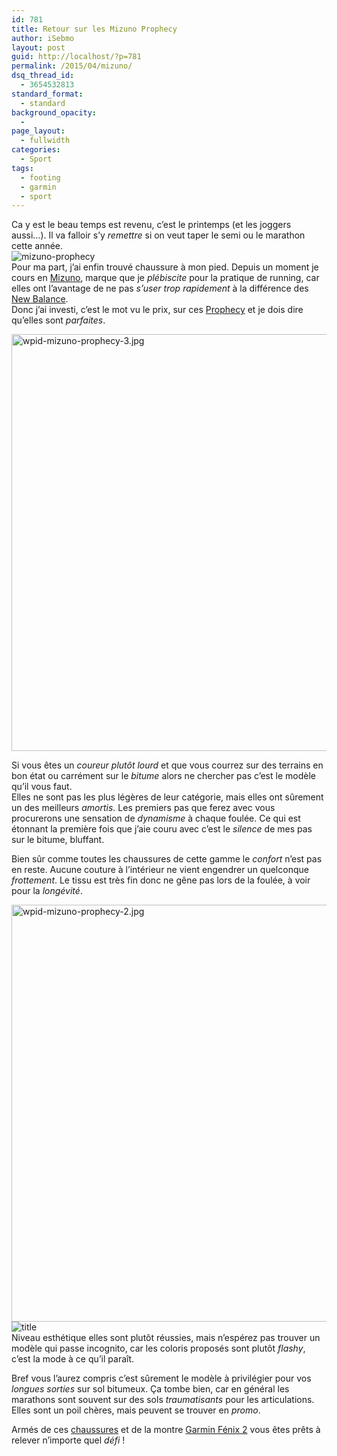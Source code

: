 ```yaml
---
id: 781
title: Retour sur les Mizuno Prophecy
author: iSebmo
layout: post
guid: http://localhost/?p=781
permalink: /2015/04/mizuno/
dsq_thread_id:
  - 3654532813
standard_format:
  - standard
background_opacity:
  - 
page_layout:
  - fullwidth
categories:
  - Sport
tags:
  - footing
  - garmin
  - sport
---
```

Ca y est le beau temps est revenu, c’est le printemps (et les joggers aussi…). Il va falloir s’y *remettre* si on veut taper le semi ou le marathon cette année.  
![mizuno-prophecy][1]  
Pour ma part, j’ai enfin trouvé chaussure à mon pied. Depuis un moment je cours en [Mizuno][2], marque que je *plébiscite* pour la pratique de running, car elles ont l’avantage de ne pas *s’user trop rapidement* à la différence des [New Balance][3].  
Donc j’ai investi, c’est le mot vu le prix, sur ces [Prophecy][2] et je dois dire qu’elles sont *parfaites*.

[<img class="aligncenter size-full wp-image-780" src="http://localhost/wp-content/uploads/2015/04/wpid-mizuno-prophecy-3.jpg" alt="wpid-mizuno-prophecy-3.jpg" width="1000" height="667" />][4]

Si vous êtes un *coureur plutôt lourd* et que vous courrez sur des terrains en bon état ou carrément sur le *bitume* alors ne chercher pas c’est le modèle qu’il vous faut.  
Elles ne sont pas les plus légères de leur catégorie, mais elles ont sûrement un des meilleurs *amortis*. Les premiers pas que ferez avec vous procurerons une sensation de *dynamisme* à chaque foulée. Ce qui est étonnant la première fois que j’aie couru avec c’est le *silence* de mes pas sur le bitume, bluffant.

Bien sûr comme toutes les chaussures de cette gamme le *confort* n’est pas en reste. Aucune couture à l’intérieur ne vient engendrer un quelconque *frottement*. Le tissu est très fin donc ne gêne pas lors de la foulée, à voir pour la *longévité*.

[<img class="aligncenter size-full wp-image-779" src="http://localhost/wp-content/uploads/2015/04/wpid-mizuno-prophecy-2.jpg" alt="wpid-mizuno-prophecy-2.jpg" width="1000" height="667" />][5]  
![title][6]  
Niveau esthétique elles sont plutôt réussies, mais n’espérez pas trouver un modèle qui passe incognito, car les coloris proposés sont plutôt *flashy*, c’est la mode à ce qu’il paraît.

Bref vous l’aurez compris c’est sûrement le modèle à privilégier pour vos *longues sorties* sur sol bitumeux. Ça tombe bien, car en général les marathons sont souvent sur des sols *traumatisants* pour les articulations. Elles sont un poil chères, mais peuvent se trouver en *promo*.

Armés de ces [chaussures][2] et de la montre [Garmin Fénix 2][7] vous êtes prêts à relever n’importe quel *défi* !

 [1]: file:///Users/sebastienmouret/Desktop/export-web/mizuno-prophecy-2.jpg
 [2]: http://www.amazon.fr/Mizuno-Prophecy-Chaussure-Course-agrave/dp/B00KPQA536/ref=sr_1_2?ie=UTF8&qid=1428158260&sr=8-2&keywords=mizuno+prophecy&tag=tfadafr-21
 [3]: http://www.amazon.fr/New-Balance-M1080-Chaussures-running/dp/B00K15QVPC/ref=sr_1_7?ie=UTF8&qid=1428158390&sr=8-7&keywords=new+balance+running&tag=tfadafr-21
 [4]: http://localhost/wp-content/uploads/2015/04/wpid-mizuno-prophecy-3.jpg
 [5]: http://localhost/wp-content/uploads/2015/04/wpid-mizuno-prophecy-2.jpg
 [6]: file:///Users/sebastienmouret/Desktop/export-web/mizuno-prophecy-3.jpg
 [7]: http://localhost/2014/12/le-sport-avec-la-garmin-fenix-2/